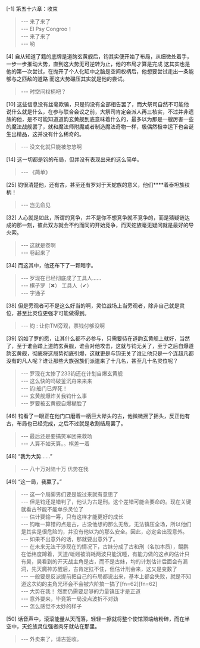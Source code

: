 
[-1] 第五十六章：收束
>--- 来了来了<br>
>--- El Psy Congroo！<br>
>--- 来了来了<br>
>--- 哟<br>

[4] 自从知道了籍的底牌是道韵玄黄舰后，钧其实便开始了布局，从细微处着手，一步一步推动大势，直到这大势无可逆转为止，他的布局才算是完成 这其实也是他的第一次尝试，在抛开了个人化缸中之脑是空间权柄后，他想要尝试走出一条能够与之匹敌的道路 而这大势碾压其实就是他的尝试。
>--- 时空间权柄吧？<br>

[10] 这些信息没有丝毫欺骗，只是钧没有全部相告罢了，而大祭司自然不可能他说什么就是什么，在参与联合会议之前，大祭司肯定会派人再三核实，不过并非遗族的他，是不可能知道道韵玄黄舰到底意味着什么的，最多以为那是一艘厉害一些的魔法战舰罢了，就和魔法师附魔或者制造魔法奇物一样，极偶然极幸运下也会诞生出精品，这并没有什么稀奇的。
>--- 没文化就只能被忽悠啊<br>

[14] 这一切都是钧的布局，但并没有表现出来的这么简单。
>--- 《简单》<br>

[25] 钧很清楚他，还有古，甚至还有罗对于天蛇族的意义，他们****着泰坦族权柄！
>--- 岂见俞见<br>

[32] 人心就是如此，所谓的竞争，并不是你不想竞争就不竞争的，而是猜疑链达成的那一刻，彼此双方就会不约而同的开始竞争，而天蛇族毫无疑问就是最好的导火索。
>--- 这就是卷啊<br>
>--- 卷起来了<br>

[34] 而这其中，他还布下了一颗暗字。
>--- 罗现在已经彻底成了工具人……<br>
>--- 棋子罗（✖）
工具人（✔）<br>
>--- 字通子<br>

[38] 但是旁观者可不是这么好当的啊，灵位战场上当旁观者，除非自己就是灵位，甚至比灵位更强才可能做得到。
>--- 钧 : 让你TM旁观，票钱付够没啊<br>

[39] 钧如了罗的愿，让其什么都不必参与，只需要待在道韵玄黄舰上就好，当然了，至于谁会踏上道韵玄黄舰，谁会对他攻击，这就与钧无关了，至于之后自爆道韵玄黄舰，彻底将这局势彻底引爆，这就更是与钧无关了谁让他只是一个连超凡都没有的凡人呢？谁让那些大族强族们派遣来了十几名，甚至几十名灵位呢？
>--- 罗现在太惨了233钧还在计划自爆玄黄舰<br>
>--- 这么快的吗破釜沉舟来来来<br>
>--- 钧:船门已焊死！<br>
>--- 玄黄舰爆炸关我钧什么事<br>
>--- 罗要被玄黄舰自爆糊脸了<br>

[46] 钧看了一眼正在他门口磨着一柄巨大斧头的古，他微微摇了摇头，反正他有古，布局也已经完成，之后不过就是收割结局罢了。
>--- 最后还是要搞笑军团来救场<br>
>--- 人算不如天算。。棋差一着<br>

[48] “我为大势……”
>--- 八十万对陆十万 优势在我<br>

[49] “这一局，我赢了。”
>--- 这一个局脚男们要是能过来就有意思了<br>
>--- 但是钧还是错判了，他认为古是刑。这个差错可能会要命的。现在关键就看古爷能不能单杀灵位了<br>
>--- 估计要输一筹，只有这样才能更好的成长<br>
>--- 钧唯一算错的点是古，古没他想的那么无敌，无法镇压全场，所以他们是其实是很危险的，并没有他以为的那么安全。因此，必定会出现意外。<br>
>--- 如果不出意外的话，那就要出意外了。<br>
>--- 在未来无法干涉现在的情况下，古妹分成了古和刑（名加本质），鲲鹏在低纬度蹲着，天道/蚯蚓被消耗两波只能沉睡，有能力做的这点的估计只有昊，昊看到的开天战主角是古，而不是古妹，均的计划估计后面会有漏洞，先天魔神苏醒后，古肯定扛不住，但估计刑会来，这又是变数了<br>
>--- 一般要是反派提前把自己的布局都说出来，基本上都会失败，就是不知道这次钧的主角光环会不会被六阶搞一搞了[fn=62][fn=62]<br>
>--- 大势在我！
然而仍需要足够的力量镇压才是正道<br>
>--- 意外要来，毕竟第一局没点波折不对劲<br>
>--- 怎么感觉不太妙的样子<br>

[50] 话音声中，滚滚能量从天而落，轻轻一擦就将整个使馆顶端给粉碎，而在半空中，天蛇族灵位强者肉牙就站在那里。
>--- 外卖来了，请古签收。<br>
